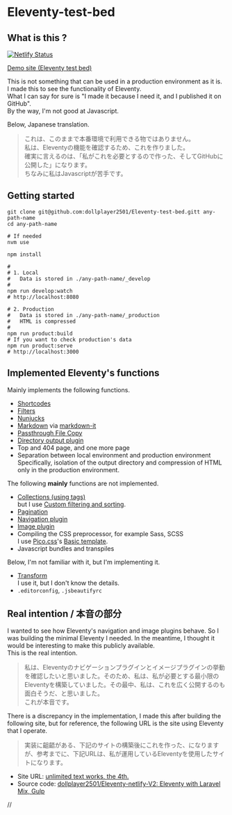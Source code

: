 # Eleventy-test-bed


## What is this ?

[![Netlify Status](https://api.netlify.com/api/v1/badges/f99d6c1e-032f-4a47-9913-f703cb725c03/deploy-status)](https://app.netlify.com/sites/eleventy-test-bed-dollplayer2501/deploys)


[Demo site (Eleventy test bed)](https://eleventy-test-bed-dollplayer2501.netlify.app/)


This is not something that can be used in a production environment as it is.  
I made this to see the functionality of Eleventy.  
What I can say for sure is "I made it because I need it, and I published it on GitHub".  
By the way, I'm not good at Javascript.

Below, Japanese translation.

> これは、このままで本番環境で利用できる物ではありません。  
> 私は、Eleventyの機能を確認するため、これを作りました。  
> 確実に言えるのは、「私がこれを必要とするので作った、そしてGitHubに公開した」になります。  
> ちなみに私はJavascriptが苦手です。


## Getting started

    git clone git@github.com:dollplayer2501/Eleventy-test-bed.gitt any-path-name
    cd any-path-name

	# If needed
    nvm use

    npm install

    #
    # 1. Local
    #   Data is stored in ./any-path-name/_develop
    #
    npm run develop:watch
    # http://localhost:8080

    # 2. Production
    #   Data is stored in ./any-path-name/_production
    #   HTML is compressed
    #
    npm run product:build
    # If you want to check production's data
    npm run product:serve
    # http://localhost:3000


## Implemented Eleventy's functions

Mainly implements the following functions.

- [Shortcodes](https://www.11ty.dev/docs/shortcodes/)
- [Filters](https://www.11ty.dev/docs/filters/)
- [Nunjucks](https://www.11ty.dev/docs/languages/nunjucks/)
- [Markdown](https://www.11ty.dev/docs/languages/markdown/) via [markdown-it](https://www.npmjs.com/package/markdown-it)
- [Passthrough File Copy](https://www.11ty.dev/docs/copy/)
- [Directory output plugin](https://www.11ty.dev/docs/plugins/directory-output/)
- Top and 404 page, and one more page
- Separation between local environment and production environment  
Specifically, isolation of the output directory and compression of HTML only in the production environment.

The following **mainly** functions are not implemented.

- [Collections (using tags)](https://www.11ty.dev/docs/collections/)  
but I use [Custom filtering and sorting](https://www.11ty.dev/docs/collections/#advanced-custom-filtering-and-sorting).
- [Pagination](https://www.11ty.dev/docs/pagination/)
- [Navigation plugin](https://www.11ty.dev/docs/plugins/navigation/)
- [Image plugin](https://www.11ty.dev/docs/plugins/image/)
- Compiling the CSS preprocessor, for example Sass, SCSS  
I use [Pico.css](https://picocss.com/)'s [Basic template](https://picocss.com/examples/basic-template/).
- Javascript bundles and transpiles

Below, I'm not familiar with it, but I'm implementing it.

- [Transform](https://www.11ty.dev/docs/config/#transforms)  
I use it, but I don't know the details.
- `.editorconfig`, `.jsbeautifyrc`


## Real intention / 本音の部分

I wanted to see how Eleventy's navigation and image plugins behave. So I was building the minimal Eleventy I needed. In the meantime, I thought it would be interesting to make this publicly available.  
This is the real intention.

> 私は、Eleventyのナビゲーションプラグインとイメージプラグインの挙動を確認したいと思いました。そのため、私は、私が必要とする最小限のEleventyを構築していました。その最中、私は、これを広く公開するのも面白そうだ、と思いました。  
> これが本音です。

There is a discrepancy in the implementation, I made this after building the following site, but for reference, the following URL is the site using Eleventy that I operate.

> 実装に齟齬がある、下記のサイトの構築後にこれを作った、になりますが、参考までに、下記URLは、私が運用しているEleventyを使用したサイトになります。

- Site URL: [unlimited text works, the 4th.](https://dollplayer2501.netlify.app/)
- Source code: [dollplayer2501/Eleventy-netlify-V2: Eleventy with Laravel Mix, Gulp](https://github.com/dollplayer2501/Eleventy-netlify-V2)






//
